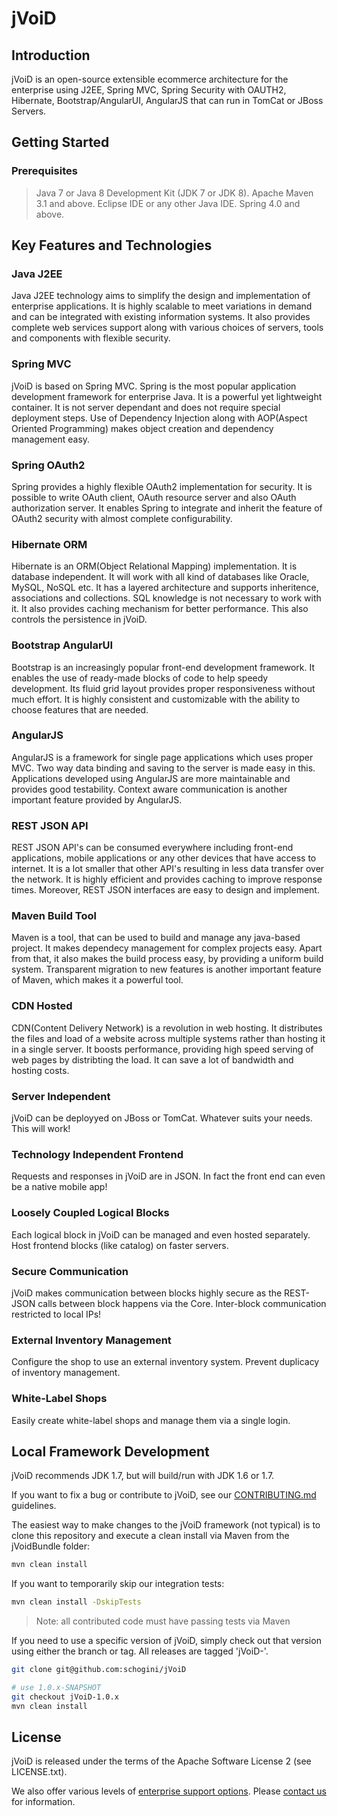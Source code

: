 # jVoiD

## Introduction

jVoiD is an open-source extensible ecommerce architecture for the enterprise using J2EE, Spring MVC, Spring Security with OAUTH2, Hibernate, Bootstrap/AngularUI, AngularJS that can run in TomCat or JBoss Servers.

## Getting Started

### Prerequisites

> Java 7 or Java 8 Development Kit (JDK 7 or JDK 8).
> Apache Maven 3.1 and above.
> Eclipse IDE or any other Java IDE.
> Spring 4.0 and above.

## Key Features and Technologies

### Java J2EE

Java J2EE technology aims to simplify the design and implementation of enterprise applications. It is highly scalable to meet variations in demand and can be integrated with existing information systems. It also provides complete web services support along with various choices of servers, tools and components with flexible security.

### Spring MVC

jVoiD is based on Spring MVC. Spring is the most popular application development framework for enterprise Java. It is a powerful yet lightweight container. It is not server dependant and does not require special deployment steps. Use of Dependency Injection along with AOP(Aspect Oriented Programming) makes object creation and dependency management easy.

### Spring OAuth2

Spring provides a highly flexible OAuth2 implementation for security. It is possible to write OAuth client, OAuth resource server and also OAuth authorization server. It enables Spring to integrate and inherit the feature of OAuth2 security with almost complete configurability.

### Hibernate ORM

Hibernate is an ORM(Object Relational Mapping) implementation. It is database independent. It will work with all kind of databases like Oracle, MySQL, NoSQL etc. It has a layered architecture and supports inheritence, associations and collections. SQL knowledge is not necessary to work with it. It also provides caching mechanism for better performance. This also controls the persistence in jVoiD.

### Bootstrap AngularUI

Bootstrap is an increasingly popular front-end development framework. It enables the use of ready-made blocks of code to help speedy development. Its fluid grid layout provides proper responsiveness without much effort. It is highly consistent and customizable with the ability to choose features that are needed.

### AngularJS

AngularJS is a framework for single page applications which uses proper MVC. Two way data binding and saving to the server is made easy in this. Applications developed using AngularJS are more maintainable and provides good testability. Context aware communication is another important feature provided by AngularJS.

### REST JSON API

REST JSON API's can be consumed everywhere including front-end applications, mobile applications or any other devices that have access to internet. It is a lot smaller that other API's resulting in less data transfer over the network. It is highly efficient and provides caching to improve response times. Moreover, REST JSON interfaces are easy to design and implement.

### Maven Build Tool

Maven is a tool, that can be used to build and manage any java-based project. It makes dependecy management for complex projects easy. Apart from that, it also makes the build process easy, by providing a uniform build system. Transparent migration to new features is another important feature of Maven, which makes it a powerful tool.

### CDN Hosted

CDN(Content Delivery Network) is a revolution in web hosting. It distributes the files and load of a website across multiple systems rather than hosting it in a single server. It boosts performance, providing high speed serving of web pages by distribting the load. It can save a lot of bandwidth and hosting costs.

### Server Independent

jVoiD can be deployyed on JBoss or TomCat. Whatever suits your needs. This will work!

### Technology Independent Frontend

Requests and responses in jVoiD are in JSON. In fact the front end can even be a native mobile app!

### Loosely Coupled Logical Blocks

Each logical block in jVoiD can be managed and even hosted separately. Host frontend blocks (like catalog) on faster servers.

### Secure Communication

jVoiD makes communication between blocks highly secure as the REST-JSON calls between block happens via the Core. Inter-block communication restricted to local IPs!

### External Inventory Management

Configure the shop to use an external inventory system. Prevent duplicacy of inventory management.

### White-Label Shops

Easily create white-label shops and manage them via a single login.

## Local Framework Development

jVoiD recommends JDK 1.7, but will build/run with JDK 1.6 or 1.7.

If you want to fix a bug or contribute to jVoiD, see our [CONTRIBUTING.md](CONTRIBUTING.md) guidelines.

The easiest way to make changes to the jVoiD framework (not typical) is to clone this repository and execute a clean install via Maven from the jVoidBundle folder:

```sh
mvn clean install
```

If you want to temporarily skip our integration tests:

```sh
mvn clean install -DskipTests
```

> Note: all contributed code must have passing tests via Maven

If you need to use a specific version of jVoiD, simply check out that version using either the branch or tag. All releases are tagged 'jVoiD-<version>'.

```sh
git clone git@github.com:schogini/jVoiD

# use 1.0.x-SNAPSHOT
git checkout jVoiD-1.0.x
mvn clean install
```

## License

jVoiD is released under the terms of the Apache Software License 2 (see LICENSE.txt).

We also offer various levels of [enterprise support options](http://www.jvoid.com). Please [contact us](http://www.jvoid.com) for information.
